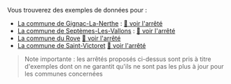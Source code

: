 Vous trouverez des exemples de données pour :

- [La commune de Gignac-La-Nerthe](https://github.com/CEREMA/schema-arrete-permanent-circulation/blob/master/examples/exemple-gignac-valide.csv) :  [📜 voir l'arrêté](examples/gignac-la-nerthe.png)
- [La commune de Septèmes-Les-Vallons](https://github.com/CEREMA/schema-arrete-permanent-circulation/blob/master/examples/exemple-septemes-valide.csv) : [📜 voir l'arrêté](examples/septemes-les-vallons.png)
- [La commune du Rove](https://github.com/CEREMA/schema-arrete-permanent-circulation/blob/master/examples/exemple-le-rove-valide.csv) [📜 voir l'arrêté](examples/le-rove.jpg)
- [La commune de Saint-Victoret](https://github.com/CEREMA/schema-arrete-permanent-circulation/blob/master/examples/exemple-st-victoret-valide.csv) [📜 voir l'arrêté](examples/st-victoret.png)

> Note importante : les arrêtés proposés ci-dessus sont pris à titre d'exemples dont on ne garantit qu'ils ne sont pas les plus à jour pour les communes concernées

